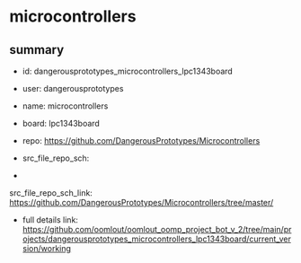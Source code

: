 # microcontrollers
 
## summary 
* id: dangerousprototypes_microcontrollers_lpc1343board
* user: dangerousprototypes
* name: microcontrollers
* board: lpc1343board
* repo: https://github.com/DangerousPrototypes/Microcontrollers



* src_file_repo_sch: 
*
 src_file_repo_sch_link: https://github.com/DangerousPrototypes/Microcontrollers/tree/master/
* full details link: https://github.com/oomlout/oomlout_oomp_project_bot_v_2/tree/main/projects/dangerousprototypes_microcontrollers_lpc1343board/current_version/working  






